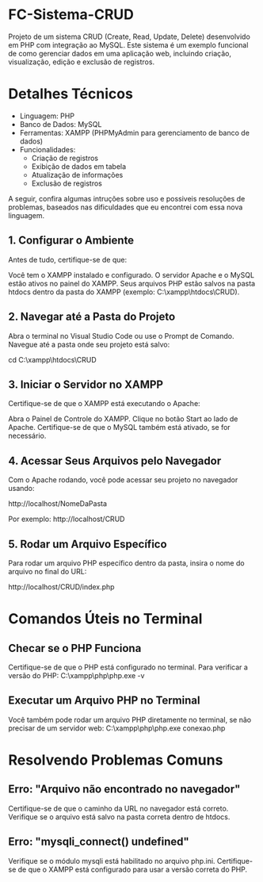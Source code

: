# FC-Sistema-CRUD
Projeto de um sistema CRUD (Create, Read, Update, Delete) desenvolvido em PHP com integração ao MySQL. Este sistema é um exemplo funcional de como gerenciar dados em uma aplicação web, incluindo criação, visualização, edição e exclusão de registros.

# Detalhes Técnicos
* Linguagem: PHP
* Banco de Dados: MySQL
* Ferramentas: XAMPP (PHPMyAdmin para gerenciamento de banco de dados)
* Funcionalidades:
  - Criação de registros
  - Exibição de dados em tabela
  - Atualização de informações
  - Exclusão de registros

 A seguir, confira algumas intruções sobre uso e possiveis resoluções de problemas, baseados nas dificuldades que eu encontrei com essa nova linguagem.
## 1. Configurar o Ambiente
Antes de tudo, certifique-se de que:

Você tem o XAMPP instalado e configurado.
O servidor Apache e o MySQL estão ativos no painel do XAMPP.
Seus arquivos PHP estão salvos na pasta htdocs dentro da pasta do XAMPP (exemplo: C:\xampp\htdocs\CRUD).

## 2. Navegar até a Pasta do Projeto
Abra o terminal no Visual Studio Code ou use o Prompt de Comando. Navegue até a pasta onde seu projeto está salvo:

cd C:\xampp\htdocs\CRUD

## 3. Iniciar o Servidor no XAMPP
Certifique-se de que o XAMPP está executando o Apache:

Abra o Painel de Controle do XAMPP.
Clique no botão Start ao lado de Apache.
Certifique-se de que o MySQL também está ativado, se for necessário.

## 4. Acessar Seus Arquivos pelo Navegador
Com o Apache rodando, você pode acessar seu projeto no navegador usando:

http://localhost/NomeDaPasta

Por exemplo:
http://localhost/CRUD

## 5. Rodar um Arquivo Específico
Para rodar um arquivo PHP específico dentro da pasta, insira o nome do arquivo no final do URL:

http://localhost/CRUD/index.php

# Comandos Úteis no Terminal
## Checar se o PHP Funciona
Certifique-se de que o PHP está configurado no terminal. Para verificar a versão do PHP:
C:\xampp\php\php.exe -v

## Executar um Arquivo PHP no Terminal
Você também pode rodar um arquivo PHP diretamente no terminal, se não precisar de um servidor web:
C:\xampp\php\php.exe conexao.php

# Resolvendo Problemas Comuns
## Erro: "Arquivo não encontrado no navegador"
Certifique-se de que o caminho da URL no navegador está correto.
Verifique se o arquivo está salvo na pasta correta dentro de htdocs.

## Erro: "mysqli_connect() undefined"
Verifique se o módulo mysqli está habilitado no arquivo php.ini.
Certifique-se de que o XAMPP está configurado para usar a versão correta do PHP.

